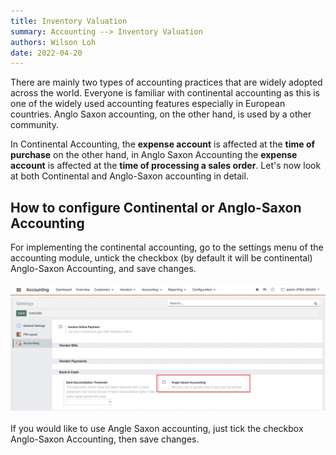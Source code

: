 ```yaml
---
title: Inventory Valuation
summary: Accounting --> Inventory Valuation
authors: Wilson Loh
date: 2022-04-20
---
```


There are mainly two types of accounting practices that are widely adopted across the world. Everyone is familiar with continental accounting as this is one of the widely used accounting features especially in European countries. Anglo Saxon accounting, on the other hand, is used by a other community.

In Continental Accounting, the **expense account** is affected at the **time of purchase** on the other hand, in Anglo Saxon Accounting the **expense account** is affected at the **time of processing a sales order**. Let's now look at both Continental and Anglo-Saxon accounting in detail.

## How to configure Continental or Anglo-Saxon Accounting

For implementing the continental accounting, go to the settings menu of the accounting module, untick the checkbox (by default it will be continental) Anglo-Saxon Accounting, and save changes.
<br /><br />
![](2022-04-21-14-00-22.png)
<br /><br />
If you would like to use Angle Saxon accounting, just tick the checkbox Anglo-Saxon Accounting, then save changes.